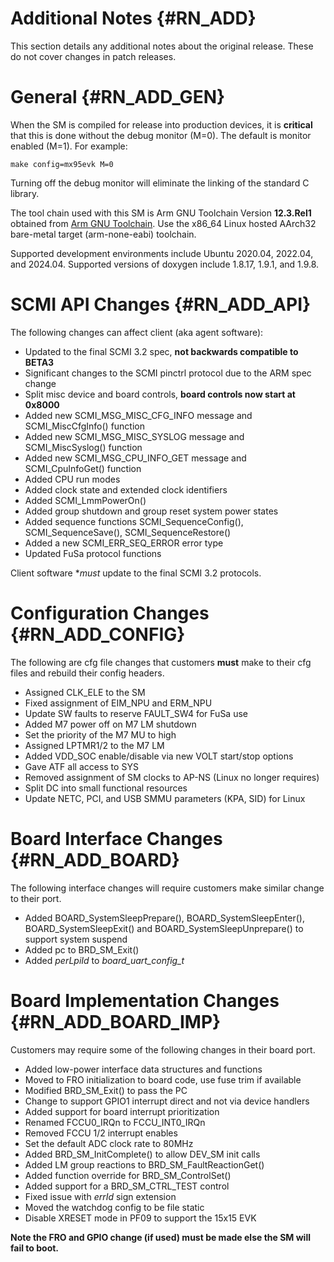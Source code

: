 Additional Notes {#RN_ADD}
================

This section details any additional notes about the original release. These do not cover
changes in patch releases.

General {#RN_ADD_GEN}
=======

When the SM is compiled for release into production devices, it is **critical** that this
is done without the debug monitor (M=0). The default is monitor enabled (M=1). For example:

	make config=mx95evk M=0

Turning off the debug monitor will eliminate the linking of the standard C library.

The tool chain used with this SM is Arm GNU Toolchain Version **12.3.Rel1** obtained from 
[Arm GNU Toolchain](https://developer.arm.com/Tools%20and%20Software/GNU%20Toolchain).
Use the x86_64 Linux hosted AArch32 bare-metal target (arm-none-eabi) toolchain.

Supported development environments include Ubuntu 2020.04, 2022.04, and 2024.04. Supported
versions of doxygen include 1.8.17, 1.9.1, and 1.9.8.

SCMI API Changes {#RN_ADD_API}
================

The following changes can affect client (aka agent software):

- Updated to the final SCMI 3.2 spec, **not backwards compatible to BETA3**
- Significant changes to the SCMI pinctrl protocol due to the ARM spec change
- Split misc device and board controls, **board controls now start at 0x8000**
- Added new SCMI_MSG_MISC_CFG_INFO message and SCMI_MiscCfgInfo() function
- Added new SCMI_MSG_MISC_SYSLOG message and SCMI_MiscSyslog() function
- Added new SCMI_MSG_CPU_INFO_GET message and SCMI_CpuInfoGet() function
- Added CPU run modes
- Added clock state and extended clock identifiers
- Added SCMI_LmmPowerOn()
- Added group shutdown and group reset system power states
- Added sequence functions SCMI_SequenceConfig(), SCMI_SequenceSave(), SCMI_SequenceRestore()
- Added a new SCMI_ERR_SEQ_ERROR error type
- Updated FuSa protocol functions

Client software **must* update to the final SCMI 3.2 protocols.

Configuration Changes {#RN_ADD_CONFIG}
=====================

The following are cfg file changes that customers **must** make to their cfg files
and rebuild their config headers.

- Assigned CLK_ELE to the SM
- Fixed assignment of EIM_NPU and ERM_NPU
- Update SW faults to reserve FAULT_SW4 for FuSa use
- Added M7 power off on M7 LM shutdown
- Set the priority of the M7 MU to high
- Assigned LPTMR1/2 to the M7 LM
- Added VDD_SOC enable/disable via new VOLT start/stop options
- Gave ATF all access to SYS
- Removed assignment of SM clocks to AP-NS (Linux no longer requires)
- Split DC into small functional resources
- Update NETC, PCI, and USB SMMU parameters (KPA, SID) for Linux

Board Interface Changes {#RN_ADD_BOARD}
=======================

The following interface changes will require customers make similar change to their port.

- Added BOARD_SystemSleepPrepare(), BOARD_SystemSleepEnter(), BOARD_SystemSleepExit()
  and BOARD_SystemSleepUnprepare() to support system suspend
- Added pc to BRD_SM_Exit()
- Added *perLpiId* to *board_uart_config_t*

Board Implementation Changes {#RN_ADD_BOARD_IMP}
============================

Customers may require some of the following changes in their board port.

- Added low-power interface data structures and functions
- Moved to FRO initialization to board code, use fuse trim if available
- Modified BRD_SM_Exit() to pass the PC
- Change to support GPIO1 interrupt direct and not via device handlers
- Added support for board interrupt prioritization
- Renamed FCCU0_IRQn to FCCU_INT0_IRQn
- Removed FCCU 1/2 interrupt enables
- Set the default ADC clock rate to 80MHz
- Added BRD_SM_InitComplete() to allow DEV_SM init calls
- Added LM group reactions to BRD_SM_FaultReactionGet()
- Added function override for BRD_SM_ControlSet()
- Added support for a BRD_SM_CTRL_TEST control
- Fixed issue with *errId* sign extension
- Moved the watchdog config to be file static
- Disable XRESET mode in PF09 to support the 15x15 EVK

**Note the FRO and GPIO change (if used) must be made else the SM will
fail to boot.**

